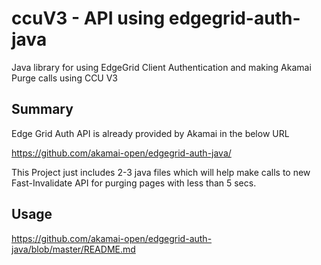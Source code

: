# ccuV3 - API using edgegrid-auth-java

Java library for using EdgeGrid Client Authentication and making Akamai Purge calls using CCU V3


## Summary

Edge Grid Auth API is already provided by Akamai in the below URL 

https://github.com/akamai-open/edgegrid-auth-java/

This Project just includes 2-3 java files which will help make calls to new Fast-Invalidate API for purging pages with less than 5 secs. 


## Usage

https://github.com/akamai-open/edgegrid-auth-java/blob/master/README.md
